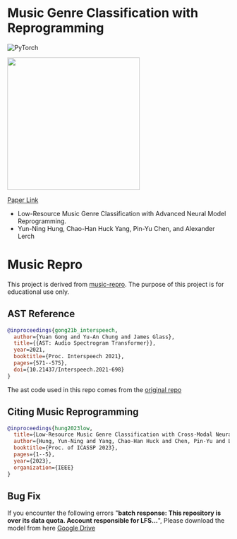 # Music Genre Classification with Reprogramming

![PyTorch](https://img.shields.io/badge/PyTorch-%23EE4C2C.svg?style=for-the-badge&logo=PyTorch&logoColor=white)

<img src="https://github.com/biboamy/music-repro/blob/main/music-repro.png" width="300">

[Paper Link](https://arxiv.org/abs/2211.01317)

- Low-Resource Music Genre Classification with Advanced Neural Model Reprogramming. 
- Yun-Ning Hung, Chao-Han Huck Yang, Pin-Yu Chen, and Alexander Lerch

# Music Repro

This project is derived from [music-repro](https://github.com/biboamy/music-repro). The purpose of this project is for educational use only.


## AST Reference

```bib
@inproceedings{gong21b_interspeech,
  author={Yuan Gong and Yu-An Chung and James Glass},
  title={{AST: Audio Spectrogram Transformer}},
  year=2021,
  booktitle={Proc. Interspeech 2021},
  pages={571--575},
  doi={10.21437/Interspeech.2021-698}
}
```

The ast code used in this repo comes from the [original repo](https://github.com/YuanGongND/ast)

## Citing Music Reprogramming

```bib
@inproceedings{hung2023low,
  title={Low-Resource Music Genre Classification with Cross-Modal Neural Model Reprogramming},
  author={Hung, Yun-Ning and Yang, Chao-Han Huck and Chen, Pin-Yu and Lerch, Alexander},
  booktitle={Proc. of ICASSP 2023},
  pages={1--5},
  year={2023},
  organization={IEEE}
}
```

## Bug Fix

If you encounter the following errors "**batch response: This repository is over its data quota. Account responsible for LFS...**", Please download the model from here [Google Drive](https://drive.google.com/file/d/1XDcvNN5kYdd7J7bOHDH_TwTCsed1RGj5/view?usp=sharing)

